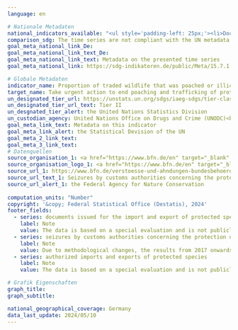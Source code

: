 ```yaml
---
language: en    

# Nationale Metadaten    
national_indicators_available: "<ul style='padding-left: 25px;'><li>Documents issued for the import and export of protected species</li> <li> Seizures by customs authorities concerning the protection of species</li> <li> Authorized imports and exports of protected species</li></ul>"    
comparison_sdg: The time series are not compliant with the UN metadata, but provide additional information.    
goal_meta_national_link_De: 
goal_meta_national_link_text_De: 
goal_meta_national_link_text: Metadata on the presented time series
goal_meta_national_link: https://sdg-indikatoren.de/public/Meta/15.7.1.pdf    

# Globale Metadaten    
indicator_name: Proportion of traded wildlife that was poached or illicitly trafficked    
target_name: Take urgent action to end poaching and trafficking of protected species of flora and fauna and address both demand and supply of illegal wildlife products    
un_designated_tier_url: https://unstats.un.org/sdgs/iaeg-sdgs/tier-classification/    
un_designated_tier_url_text: Tier II    
un_desgnated_tier_alert: the United Nations Statistics Division    
un_custodian_agency: United Nations Office on Drugs and Crime (UNODC)<br>Convention on International Trade in Endangered Species of Wild Fauna and Flora (CITES)    
goal_meta_link_text: Metadata on this indicator    
goal_meta_link_alert: the Statistical Devision of the UN    
goal_meta_2_link_text:     
goal_meta_3_link_text:         
# Datenquellen
source_organisation_1: <a href="https://www.bfn.de/en" target="_blank" onclick="return confirm_alert('the Federal Agency for Nature Conservation','En');" title="Click here to go to the website of the organisation Federal Agency for Nature Conservation."> Federal Agency for Nature Conservation </a>
source_organisation_logo_1: <a href="https://www.bfn.de/en" target="_blank" onclick="return confirm_alert('the Federal Agency for Nature Conservation','En');"><img src="https://sdg-indikatoren.de/public/OrgImgEn/bfn.png" alt="Logo bfn" style="height:60px; width:148px"/></a>
source_url_1: https://www.bfn.de/verstoesse-und-ahndungen-bundesbehoerden
source_url_text_1: Seizures by customs authorities concerning the protection of species (only available in German)
source_url_alert_1: the Federal Agency for Nature Conservation
    
computation_units: "Number"    
copyright: '&copy; Federal Statistical Office (Destatis), 2024'    
footer_fields:
  - series: documents issued for the import and export of protected species
    label: Note
    value: The data is based on a special evaluation and is not publicly available.
  - series: seizures by customs authorities concerning the protection of species
    label: Note
    value: Due to methodological changes, the results from 2017 onwards are only comparable with previous years to a limited extend.
  - series: authorized imports and exports of protected species
    label: Note
    value: The data is based on a special evaluation and is not publicly available.    

# Grafik Eigenschaften    
graph_title: 
graph_subtitle:     

national_geographical_coverage: Germany    
data_last_update: 2024/05/10    
---
```


<span></span>